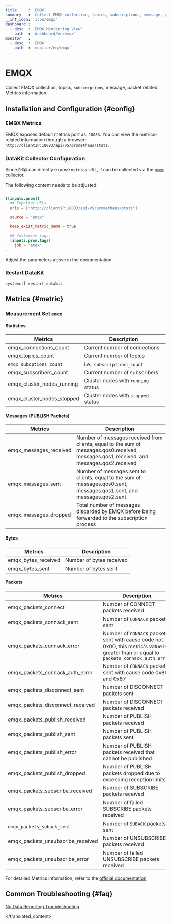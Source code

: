 ```yaml
---
title     : 'EMQX'
summary   : 'Collect EMQX collection, topics, subscriptions, message, packet related Metrics information'
__int_icon: 'icon/emqx'
dashboard :
  - desc  : 'EMQX Monitoring View'
    path  : 'dashboard/en/emqx'
monitor   :
  - desc  : 'EMQX'
    path  : 'monitor/en/emqx'
---
```


<!-- markdownlint-disable MD025 -->
# EMQX
<!-- markdownlint-enable -->

Collect EMQX collection, topics, `subscriptions`, message, packet related Metrics information.

## Installation and Configuration {#config}


### EMQX Metrics

EMQX exposes default metrics port as: `18083`. You can view the metrics-related information through a browser: `http://clientIP:18083/api/v5/prometheus/stats`.

### DataKit Collector Configuration

Since `EMQX` can directly expose `metrics` URL, it can be collected via the [`prom`](./prom.md) collector.



The following content needs to be adjusted:

```toml

[[inputs.prom]]
  ## Exporter URLs.
  urls = ["http://clientIP:18083/api/v5/prometheus/stats"]

  source = "emqx"

  keep_exist_metric_name = true

  ## Customize tags.
  [inputs.prom.tags]
    job = "emqx"  
...
```

Adjust the parameters above in the documentation.

### Restart DataKit

```shell
systemctl restart datakit
```

## Metrics {#metric}

### Measurement Set `emqx`

#### Statistics

| Metrics | Description |
| -- | -- |
| emqx_connections_count | Current number of connections |
|emqx_topics_count | Current number of topics |
|`emqx_suboptions_count`| i.e., `subscriptions_count`|
|emqx_subscribers_count | Current number of subscribers|
|emqx_cluster_nodes_running | Cluster nodes with `running` status |
|emqx_cluster_nodes_stopped | Cluster nodes with `stopped` status |

#### Messages (PUBLISH Packets)

| Metrics | Description |
| -- | -- |
|emqx_messages_received | Number of messages received from clients, equal to the sum of messages.qos0.received, messages.qos1.received, and messages.qos2.received
|emqx_messages_sent | Number of messages sent to clients, equal to the sum of messages.qos0.sent, messages.qos1.sent, and messages.qos2.sent
|emqx_messages_dropped | Total number of messages discarded by EMQX before being forwarded to the subscription process

#### Bytes

| Metrics | Description |
| -- | -- |
| emqx_bytes_received | Number of bytes received |
| emqx_bytes_sent | Number of bytes sent |


#### Packets

| Metrics | Description |
| -- | -- |
| emqx_packets_connect | Number of CONNECT packets received |
| emqx_packets_connack_sent | Number of `CONNACK` packets sent |
| emqx_packets_connack_error | Number of `CONNACK` packets sent with cause code not 0x00, this metric's value is greater than or equal to `packets_connack_auth_error`
|emqx_packets_connack_auth_error | Number of `CONNACK` packets sent with cause code 0x86 and 0x87
|emqx_packets_disconnect_sent|Number of DISCONNECT packets sent|
|emqx_packets_disconnect_received|Number of DISCONNECT packets received|
|emqx_packets_publish_received |Number of PUBLISH packets received
|emqx_packets_publish_sent |Number of PUBLISH packets sent
|emqx_packets_publish_error |Number of PUBLISH packets received that cannot be published
|emqx_packets_publish_dropped |Number of PUBLISH packets dropped due to exceeding reception limits
|emqx_packets_subscribe_received |Number of SUBSCRIBE packets received
|emqx_packets_subscribe_error |Number of failed SUBSCRIBE packets received
|`emqx_packets_suback_sent`|Number of `SUBACK` packets sent
|emqx_packets_unsubscribe_received |Number of UNSUBSCRIBE packets received
|emqx_packets_unsubscribe_error |Number of failed UNSUBSCRIBE packets received


For detailed Metrics information, refer to the [official documentation](https://www.emqx.io/docs/en/v5.1/observability/metrics-and-stats.html#metrics-reference)



## Common Troubleshooting {#faq}

[No Data Reporting Troubleshooting](../datakit/why-no-data.md)

</translated_content>